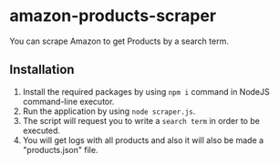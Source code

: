 # amazon-products-scraper
 You can scrape Amazon to get Products by a search term.

## Installation
1. Install the required packages by using ``npm i`` command in NodeJS command-line executor.
2. Run the application by using ``node scraper.js``.
3. The script will request you to write a ``search term`` in order to be executed.
4. You will get logs with all products and also it will also be made a "products.json" file.
